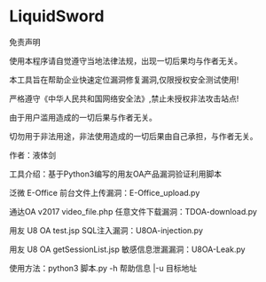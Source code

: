 # LiquidSword
免责声明

使用本程序请自觉遵守当地法律法规，出现一切后果均与作者无关。

本工具旨在帮助企业快速定位漏洞修复漏洞,仅限授权安全测试使用!

严格遵守《中华人民共和国网络安全法》,禁止未授权非法攻击站点!

由于用户滥用造成的一切后果与作者无关。

切勿用于非法用途，非法使用造成的一切后果由自己承担，与作者无关。

作者：液体剑

工具介绍：基于Python3编写的用友OA产品漏洞验证利用脚本

泛微 E-Office 前台文件上传漏洞：E-Office_upload.py

通达OA v2017 video_file.php 任意文件下载漏洞：TDOA-download.py

用友 U8 OA test.jsp SQL注入漏洞：U8OA-injection.py

用友 U8 OA getSessionList.jsp 敏感信息泄漏漏洞：U8OA-Leak.py

使用方法：python3 脚本.py -h 帮助信息 |-u 目标地址

